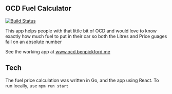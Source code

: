 ## OCD Fuel Calculator
[![Build Status](https://travis-ci.org/bmpickford/OCDFuelCalculator.svg?branch=master)](https://travis-ci.org/bmpickford/OCDFuelCalculator)

This app helps people with that little bit of OCD and would love to know exactly how much fuel to put in their car so both the Litres and Price guages fall on an absolute number

See the working app at www.ocd.benpickford.me

## Tech
The fuel price calculation was written in Go, and the app using React. To run locally, use `npm run start`